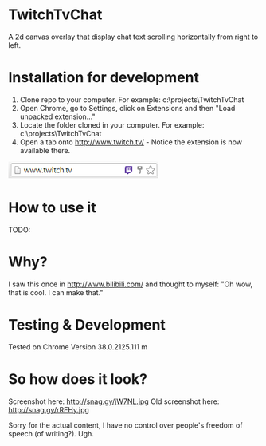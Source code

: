 TwitchTvChat
============

A 2d canvas overlay that display chat text scrolling horizontally from right to left.

Installation for development
============================
1. Clone repo to your computer. For example: c:\projects\TwitchTvChat
2. Open Chrome, go to Settings, click on Extensions and then "Load unpacked extension..."
3. Locate the folder cloned in your computer. For example: c:\projects\TwitchTvChat
4. Open a tab onto  http://www.twitch.tv/  - Notice the extension is now available there.

![Icon in address bar](https://raw.githubusercontent.com/pardoman/TwitchTvChat/master/docs/chatWaiting.png)

How to use it
=============
TODO:

Why?
====
I saw this once in http://www.bilibili.com/ and thought to myself: "Oh wow, that is cool.  I can make that."

Testing & Development
=====================
Tested on Chrome Version 38.0.2125.111 m

So how does it look?
=====================
Screenshot here: http://snag.gy/jW7NL.jpg
Old screenshot here: http://snag.gy/rRFHy.jpg

Sorry for the actual content, I have no control over people's freedom of speech (of writing?). Ugh.
